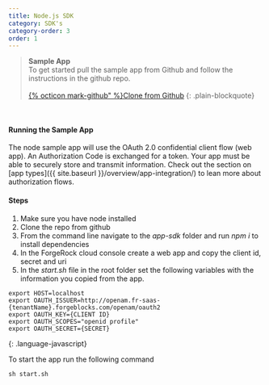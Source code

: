 ```yaml
---
title: Node.js SDK
category: SDK's
category-order: 3
order: 1
---
```



> **Sample App** <br>
> To get started pull the sample app from Github and follow the instructions in the github repo. <br><br>
> <a href="https://github.com/ForgeCloud/app-sdk" target="_blank" class="btn btn-secondary">{% octicon mark-github" %}Clone from Github</a>
{: .plain-blockquote}

<br/>

#### Running the Sample App  
The node sample app will use the OAuth 2.0 confidential client flow (web app). An Authorization Code is exchanged for a token. Your app must be able to securely store and transmit information. Check out the section on [app types]({{ site.baseurl }}/overview/app-integration/) to lean more about authorization flows.

#### Steps

1. Make sure you have node installed
1. Clone the repo from github
1. From the command line navigate to the *app-sdk* folder and run *npm i* to install dependencies
1. In the ForgeRock cloud console create a web app and copy the client id, secret and uri
1. In the *start.sh* file in the root folder set the following variables with the information you copied from the app.

```
export HOST=localhost
export OAUTH_ISSUER=http://openam.fr-saas-{tenantName}.forgeblocks.com/openam/oauth2
export OAUTH_KEY={CLIENT ID}
export OAUTH_SCOPES="openid profile"
export OAUTH_SECRET={SECRET}
```
{: .language-javascript}

To start the app run the following command

```
sh start.sh
```

<br><br><br><br>
